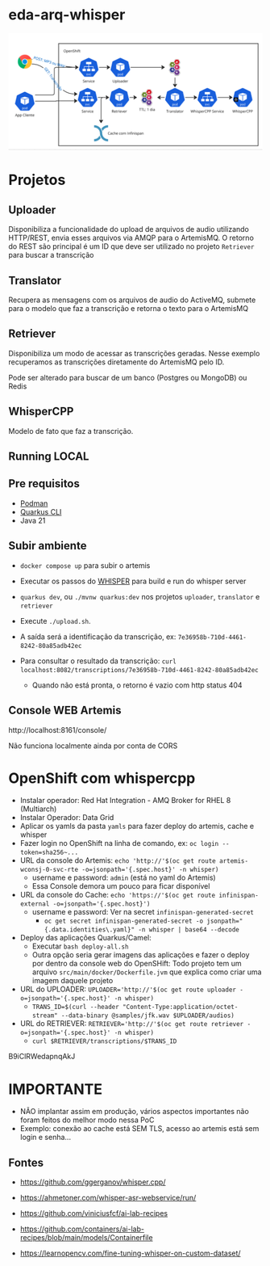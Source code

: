# eda-arq-whisper

![alt text](image.png)

# Projetos

## Uploader
Disponibiliza a funcionalidade do upload de arquivos de audio utilizando HTTP/REST, envia esses arquivos via AMQP para o ArtemisMQ.
O retorno do REST são principal é um ID que deve ser utilizado no projeto `Retriever` para buscar a transcrição

## Translator
Recupera as mensagens com os arquivos de audio do ActiveMQ, submete para o modelo que faz a transcrição e retorna o texto para o ArtemisMQ

## Retriever
Disponibiliza um modo de acessar as transcrições geradas. Nesse exemplo recuperamos as transcrições diretamente do ArtemisMQ pelo ID.

Pode ser alterado para buscar de um banco (Postgres ou MongoDB) ou Redis

## WhisperCPP
Modelo de fato que faz a transcrição.


## Running LOCAL

## Pre requisitos
- [Podman](https://podman.io/docs/installation)
- [Quarkus CLI](https://quarkus.io/guides/cli-tooling)
- Java 21

## Subir ambiente
- `docker compose up` para subir o artemis
- Executar os passos do [WHISPER](whisper/README.md) para build e run do whisper server

- `quarkus dev`, ou `./mvnw quarkus:dev` nos projetos `uploader`, `translator` e `retriever`

- Execute `./upload.sh`. 
- A saída será a identificação da transcrição, ex: `7e36958b-710d-4461-8242-80a85adb42ec`
- Para consultar o resultado da transcrição: `curl localhost:8082/transcriptions/7e36958b-710d-4461-8242-80a85adb42ec`
  - Quando não está pronta, o retorno é vazio com http status 404

## Console WEB Artemis
http://localhost:8161/console/

Não funciona localmente ainda por conta de CORS

# OpenShift com whispercpp

- Instalar operador: Red Hat Integration - AMQ Broker for RHEL 8 (Multiarch)
- Instalar Operador: Data Grid
- Aplicar os yamls da pasta `yamls` para fazer deploy do artemis, cache e whisper
- Fazer login no OpenShift na linha de comando, ex: `oc login --token=sha256~...`
- URL da console do Artemis: `echo 'http://'$(oc get route artemis-wconsj-0-svc-rte -o=jsonpath='{.spec.host}' -n whisper)`
  - username e password: `admin` (está no yaml do Artemis)
  - Essa Console demora um pouco para ficar disponível
- URL da console do Cache: `echo 'https://'$(oc get route infinispan-external -o=jsonpath='{.spec.host}')`
  - username e password: Ver na secret `infinispan-generated-secret`
    - `oc get secret infinispan-generated-secret -o jsonpath="{.data.identities\.yaml}" -n whisper | base64 --decode`
- Deploy das aplicações Quarkus/Camel: 
  - Executar `bash deploy-all.sh`
  - Outra opção seria gerar imagens das aplicações e fazer o deploy por dentro da console web do OpenSHift: Todo projeto tem um arquivo `src/main/docker/Dockerfile.jvm` que explica como criar uma imagem daquele projeto
- URL do UPLOADER: `UPLOADER='http://'$(oc get route uploader -o=jsonpath='{.spec.host}' -n whisper)`
  - `TRANS_ID=$(curl --header "Content-Type:application/octet-stream" --data-binary @samples/jfk.wav $UPLOADER/audios)`
- URL do RETRIEVER: `RETRIEVER='http://'$(oc get route retriever -o=jsonpath='{.spec.host}' -n whisper)`
  - `curl $RETRIEVER/transcriptions/$TRANS_ID`

B9iClRWedapnqAkJ

# IMPORTANTE
- NÃO implantar assim em produção, vários aspectos importantes não foram feitos do melhor modo nessa PoC
- Exemplo: conexão ao cache está SEM TLS, acesso ao artemis está sem login e senha...

## Fontes

- https://github.com/ggerganov/whisper.cpp/
- https://ahmetoner.com/whisper-asr-webservice/run/
- https://github.com/viniciusfcf/ai-lab-recipes

- https://github.com/containers/ai-lab-recipes/blob/main/models/Containerfile
- https://learnopencv.com/fine-tuning-whisper-on-custom-dataset/

